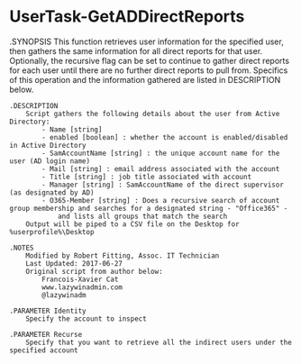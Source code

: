 # UserTask-GetADDirectReports

.SYNOPSIS
		This function retrieves user information for the specified user, then gathers the same information for
		all direct reports for that user. Optionally, the recursive flag can be set to continue to gather direct
		reports for each user until there are no further direct reports to pull from.
		Specifics of this operation and the information gathered are listed in DESCRIPTION below.
	
	.DESCRIPTION
		Script gathers the following details about the user from Active Directory:
			- Name [string]
			- enabled [boolean] : whether the account is enabled/disabled in Active Directory
			- SamAccountName [string] : the unique account name for the user (AD login name)
			- Mail [string] : email address associated with the account
			- Title [string] : job title associated with account
			- Manager [string] : SamAccountName of the direct supervisor (as designated by AD)
			- O365-Member [string] : Does a recursive search of account group membership and searches for a designated string - "Office365" -
				and lists all groups that match the search
		Output will be piped to a CSV file on the Desktop for %userprofile%\Desktop
	
	.NOTES
		Modified by Robert Fitting, Assoc. IT Technician
		Last Updated: 2017-06-27
		Original script from author below:
			Francois-Xavier Cat
			www.lazywinadmin.com
			@lazywinadm
	
	.PARAMETER Identity
		Specify the account to inspect
	
	.PARAMETER Recurse
		Specify that you want to retrieve all the indirect users under the specified account
